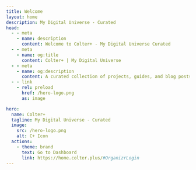 ```yaml
---
title: Welcome
layout: home
description: My Digital Universe - Curated
head:
  - - meta
    - name: description
      content: Welcome to Colter+ - My Digital Universe Curated
  - - meta
    - name: og:title
      content: Colter+ | My Digital Universe
  - - meta
    - name: og:description
      content: A curated collection of projects, guides, and blog posts
  - - link
    - rel: preload
      href: /hero-logo.png
      as: image

hero:
  name: Colter+
  tagline: My Digital Universe - Curated
  image:
    src: /hero-logo.png
    alt: C+ Icon
  actions:
    - theme: brand
      text: Go to Dashboard
      link: https://home.colter.plus/#OrganizrLogin
---
```


<script setup>
import Features from './.vitepress/theme/components/Features.vue'
</script>

<HomeStatus />

<Features />